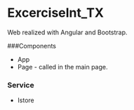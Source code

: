 # ExcerciseInt_TX
Web realized with Angular and Bootstrap.

###Components
- App  
- Page - called in the main page.

### Service
- Istore
